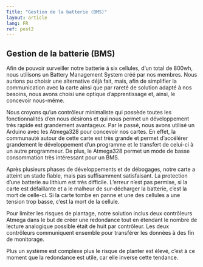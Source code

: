 ```yaml
---
Title: "Gestion de la batterie (BMS)"
layout: article
lang: FR
ref: post2
---
```


## Gestion de la batterie (BMS)

Afin de pouvoir surveiller notre batterie à six cellules, d’un total de 800wh, nous utilisons un Battery Management System créé par nos membres. Nous aurions pu choisir une alternative déjà fait, mais, afin de simplifier la communication avec la carte ainsi que par rareté de solution adapté à nos besoins, nous avons choisi une optique d’apprentissage et, ainsi, le concevoir nous-même.

Nous croyons qu’un contrôleur minimaliste qui possède toutes les fonctionnalités d’en nous désirons et qui nous permet un développement très rapide est grandement avantageux. Par le passé, nous avons utilisé un Arduino avec les Atmega328 pour concevoir nos cartes. En effet, la communauté autour de cette carte est très grande et permet d’accélérer grandement le développement d’un programme et le transfert de celui-ci à un autre programmeur. De plus, le Atmega328 permet un mode de basse consommation très intéressant pour un BMS.

Après plusieurs phases de développements et de débogages, notre carte a atteint un stade fiable, mais pas suffisamment satisfaisant. La protection d’une batterie au lithium est très difficile. L’erreur n’est pas permise, si la carte est défaillante et a le malheur de sur-décharger la batterie, c’est la mort de celle-ci. Si la carte tombe en panne et une des cellules a une tension trop basse, c’est la mort de la cellule.

Pour limiter les risques de plantage, notre solution inclus deux contrôleurs Atmega dans le but de créer une redondance tout en étendant le nombre de lecture analogique possible était de huit par contrôleur. Les deux contrôleurs communiquent ensemble pour transférer les données à des fin de monitorage.

Plus un système est complexe plus le risque de planter est élevé, c’est à ce moment que la redondance est utile, car elle inverse cette tendance.
